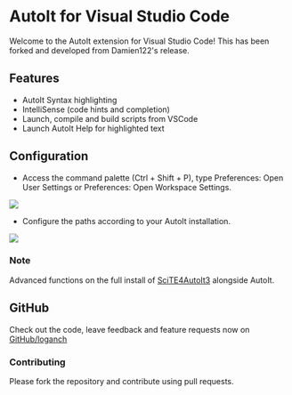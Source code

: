 # AutoIt for Visual Studio Code

Welcome to the AutoIt extension for Visual Studio Code! This has been forked 
and developed from Damien122's release.

## Features

* AutoIt Syntax highlighting
* IntelliSense (code hints and completion)
* Launch, compile and build scripts from VSCode
* Launch AutoIt Help for highlighted text 

## Configuration

* Access the command palette (Ctrl + Shift + P), type Preferences: Open User Settings or Preferences: Open Workspace Settings.
<img src="https://github.com/loganch/AutoIt-VSCode/blob/master/img/docs/CtrlShiftP.png" />

* Configure the paths according to your AutoIt installation.
<img src="https://github.com/loganch/AutoIt-VSCode/blob/master/img/docs/AutoItConfiguration.png" />

### Note
Advanced functions on the full install of [SciTE4AutoIt3](https://www.autoitscript.com/site/autoit-script-editor/downloads/) alongside AutoIt.

## GitHub
Check out the code, leave feedback and feature requests now on [GitHub/loganch](https://github.com/loganch/AutoIt-VSCode)
### Contributing
Please fork the repository and contribute using pull requests.